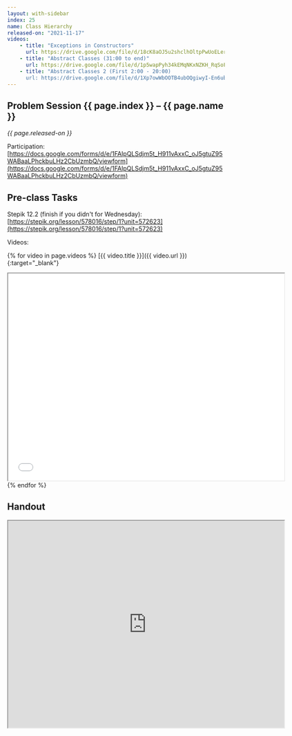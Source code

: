 ```yaml
---
layout: with-sidebar
index: 25
name: Class Hierarchy
released-on: "2021-11-17"
videos:
    - title: "Exceptions in Constructors"
      url: https://drive.google.com/file/d/18cK8aOJ5u2shclhOltpPwUoELer3vHgI
    - title: "Abstract Classes (31:00 to end)"
      url: https://drive.google.com/file/d/1p5wapPyh34kEMqNKxNZKH_RqSoFeV70m
    - title: "Abstract Classes 2 (First 2:00 - 20:00)
      url: https://drive.google.com/file/d/1Xp7owWbOOTB4ubOQgiwyI-En6ubOiDzN"
---
```



## Problem Session {{ page.index }} – {{ page.name }}

_{{ page.released-on }}_

Participation: [https://docs.google.com/forms/d/e/1FAIpQLSdjm5t_H911vAxxC_oJ5gtuZ95WABaaLPhckbuLHz2CbUzmbQ/viewform](https://docs.google.com/forms/d/e/1FAIpQLSdjm5t_H911vAxxC_oJ5gtuZ95WABaaLPhckbuLHz2CbUzmbQ/viewform)

## Pre-class Tasks

Stepik 12.2 (finish if you didn't for Wednesday): [https://stepik.org/lesson/578016/step/1?unit=572623](https://stepik.org/lesson/578016/step/1?unit=572623)

Videos:

{% for video in page.videos %}
[{{ video.title }}]({{ video.url }}){:target="_blank"}
<iframe src="{{ video.url }}/preview" width="640" height="480" allow="autoplay"></iframe>
{% endfor %}

## Handout

<iframe src="https://drive.google.com/file/d/1VFG7LCaqwV1Z8i9McN--0YlleUak4Km2/preview" width="640" height="480" allow="autoplay"></iframe>